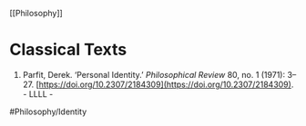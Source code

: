 [[Philosophy]]


# Classical Texts

1. Parfit, Derek. ‘Personal Identity.’ _Philosophical Review_ 80, no. 1 (1971): 3–27. [https://doi.org/10.2307/2184309](https://doi.org/10.2307/2184309).
		- LLLL
		- 


#Philosophy/Identity
